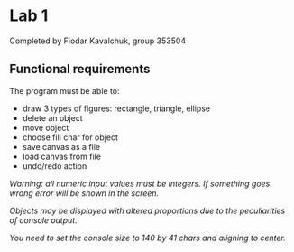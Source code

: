 # Lab 1

Completed by Fiodar Kavalchuk, group 353504

## Functional requirements

The program must be able to:

- draw 3 types of figures: rectangle, triangle, ellipse
- delete an object
- move object
- choose fill char for object
- save canvas as a file
- load canvas from file
- undo/redo action

_Warning: all numeric input values must be integers. If something goes wrong
error will be shown in the screen._

_Objects may be displayed with altered proportions due to the
peculiarities of console output._

_You need to set the console size to 140 by 41 chars and aligning to center._


